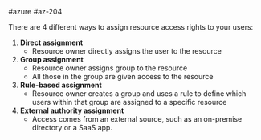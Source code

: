 #azure #az-204 

There are 4 different ways to assign resource access rights to your users:
1. **Direct assignment**
	- Resource owner directly assigns the user to the resource
2. **Group assignment**
	- Resource owner assigns group to the resource
	- All those in the group are given access to the resource
3. **Rule-based assignment**
	- Resource owner creates a group and uses a rule to define which users within that group are assigned to a specific resource
4. **External authority assignment**
	- Access comes from an external source, such as an on-premise directory or a SaaS app.